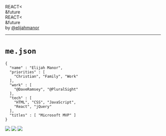 <!--
{
  "id": "Introduction"
}
-->

<div class="container">
  <div class="bttf">
    <div class="under">
      <span id="topline1">REACT&lt;</span><br>
      <span id="bottomline1">&amp;future </span>
    </div>
    <div class="over">
      <span id="topline2">REACT&lt;</span><br>
      <span id="bottomline2">&amp;future </span>
    </div>
  </div>
</div>

<div id="Introduction-twitter">by <a href="http://twitter.com/elijahmanor">@elijahmanor</a></div>

---

# `me.json`

<div class="Split">
  <div class="Split-column">
    <pre class="language-javascript language--clean language--small"><code>{
  "name" : "Elijah Manor",
  "priorities" : [
    "Christian", "Family", "Work"
  ],
  "work" : [
    "@DaveRamsey", "@PluralSight"
  ],
  "tech" : [
    "HTML", "CSS", "JavaScript",
    "React", "jQuery"
  ],
  "titles" : [ "Microsoft MVP" ]
}</code></pre>
  </div>
  <div class="Split-column">
    <img src="./img/myfamily.jpg" />
    <a href="http://daveramsey.com" target="_blank"><img src="./img/ramsey-solutions.svg" /></a>
    <a href="http://everydollar.com" target="_blank"><img src="./img/everydollar.svg" /></a>
  </div>
</div>  
